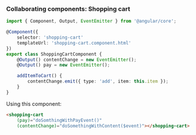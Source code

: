 ### Collaborating components: Shopping cart

```ts
import { Component, Output, EventEmitter } from '@angular/core';

@Component({
	selector: 'shopping-cart'
	templateUrl: 'shopping-cart.component.html'
})
export class ShoppingCartComponent {
	@Output() contentChange = new EventEmitter();
	@Output() pay = new EventEmitter();

	addItemToCart() {
		contentChange.emit({ type: 'add', item: this.item });
	}
}
```

Using this component:

```html
<shopping-cart
    (pay)="doSomthingWithPayEvent()" 
	(contentChange)="doSomethingWithContent($event)"></shopping-cart>
```